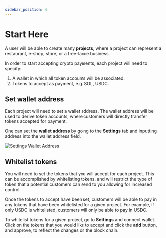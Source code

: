 ```yaml
---
sidebar_position: 6
---
```


# Start Here

A user will be able to create many **projects**, where a project can represent a restaurant, e-shop, store, or a free-lance business.

In order to start accepting crypto payments, each project will need to specify:

1. A wallet in which all token accounts will be associated.
2. Tokens to accept as payment, e.g. SOL, USDC.


## Set wallet address

Each project will need to set a wallet address. The wallet address will be used to derive token accounts, where customers will directly transfer tokens accepted for payment.

One can set the **wallet address** by going to the **Settings** tab and inputting address into the wallet address field.



<div style={{textAlign: 'center', padding: '20px'}}>

![Settings Wallet Address](/img/general/settings-wallet-address.png)

</div>

## Whitelist tokens

You will need to set the tokens that you will accept for each project. This can be accomplished by whitelisting tokens, and will restrict the type of token that a potential customers can send to you allowing for increased control.

Once the tokens to accept have been set, customers will be able to pay in any tokens that have been whitelisted for a given project. For example, if only USDC is whitelisted, customers will only be able to pay in USDC.


To whitelist tokens for a given project, go to **Settings** and connect wallet. Click on the tokens that you would like to accept and click the **add** button, and approve, to reflect the changes on the block chain.


